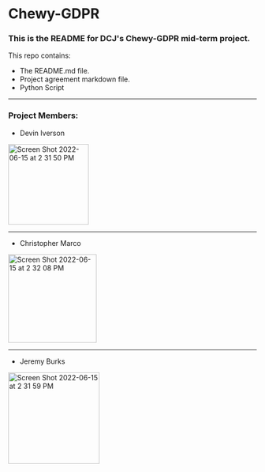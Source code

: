 # **Chewy-GDPR**

### This is the README for DCJ's Chewy-GDPR mid-term project.   
This repo contains: 
* The README.md file.  
* Project agreement markdown file.   
* Python Script  

***

### Project Members:  
* Devin Iverson
<img width="163" alt="Screen Shot 2022-06-15 at 2 31 50 PM" src="https://user-images.githubusercontent.com/97761340/173933557-ef79ddd3-509a-4512-b5c4-eb21a1cf5e34.png">

***

* Christopher Marco
<img width="179" alt="Screen Shot 2022-06-15 at 2 32 08 PM" src="https://user-images.githubusercontent.com/97761340/173933602-031170f0-4e4c-44db-98c2-561f75ae0ea7.png">

***

* Jeremy Burks
<img width="185" alt="Screen Shot 2022-06-15 at 2 31 59 PM" src="https://user-images.githubusercontent.com/97761340/173933613-31c270d8-e63a-4179-aaaf-151c7780eaac.png">
